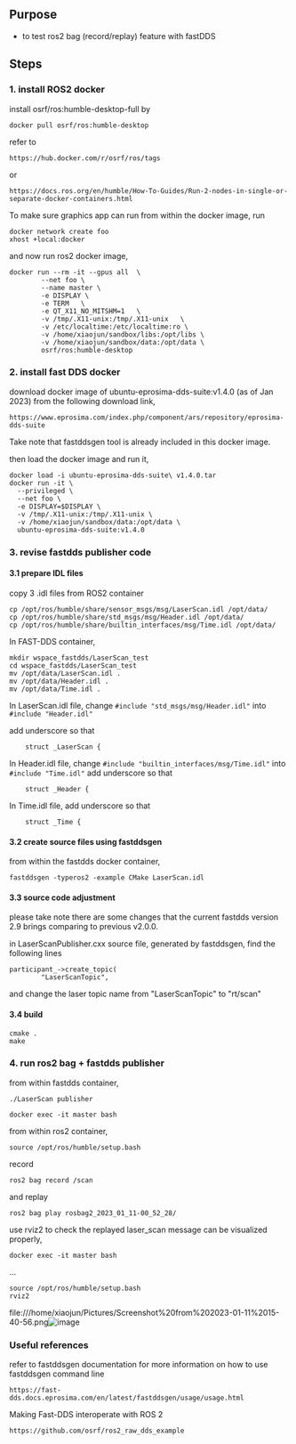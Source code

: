 ## Purpose
- to test ros2 bag (record/replay) feature with fastDDS 

## Steps
### 1. install ROS2 docker
install osrf/ros:humble-desktop-full by
```
docker pull osrf/ros:humble-desktop 
```

refer to 
```
https://hub.docker.com/r/osrf/ros/tags 
```
or
```
https://docs.ros.org/en/humble/How-To-Guides/Run-2-nodes-in-single-or-separate-docker-containers.html
```

To make sure graphics app can run from within the docker image, run
```
docker network create foo
xhost +local:docker
```

and now run ros2 docker image,
```
docker run --rm -it --gpus all  \
        --net foo \
        --name master \
        -e DISPLAY \
        -e TERM   \
        -e QT_X11_NO_MITSHM=1   \
        -v /tmp/.X11-unix:/tmp/.X11-unix   \
        -v /etc/localtime:/etc/localtime:ro \
        -v /home/xiaojun/sandbox/libs:/opt/libs \
        -v /home/xiaojun/sandbox/data:/opt/data \
        osrf/ros:humble-desktop
```

### 2. install fast DDS docker
download docker image of ubuntu-eprosima-dds-suite:v1.4.0 (as of Jan 2023) from the following download link,
```
https://www.eprosima.com/index.php/component/ars/repository/eprosima-dds-suite
```
Take note that fastddsgen tool is already included in this docker image. 


then load the docker image and run it,
```
docker load -i ubuntu-eprosima-dds-suite\ v1.4.0.tar
docker run -it \
  --privileged \
  --net foo \
  -e DISPLAY=$DISPLAY \
  -v /tmp/.X11-unix:/tmp/.X11-unix \
  -v /home/xiaojun/sandbox/data:/opt/data \
  ubuntu-eprosima-dds-suite:v1.4.0
```

### 3. revise fastdds publisher code

#### 3.1 prepare IDL files
copy 3 .idl files from ROS2 container 
```
cp /opt/ros/humble/share/sensor_msgs/msg/LaserScan.idl /opt/data/
cp /opt/ros/humble/share/std_msgs/msg/Header.idl /opt/data/
cp /opt/ros/humble/share/builtin_interfaces/msg/Time.idl /opt/data/
```

In FAST-DDS container,
```
mkdir wspace_fastdds/LaserScan_test
cd wspace_fastdds/LaserScan_test
mv /opt/data/LaserScan.idl .
mv /opt/data/Header.idl .
mv /opt/data/Time.idl .
```
In LaserScan.idl file, change 
```#include "std_msgs/msg/Header.idl"```
into 
```#include "Header.idl"```

add underscore so that 
```
    struct _LaserScan {
```

In Header.idl file, change 
```#include "builtin_interfaces/msg/Time.idl"```
into 
```#include "Time.idl"```
add underscore so that 
```
    struct _Header {
```

In Time.idl file, add underscore so that 
```
    struct _Time {
```

#### 3.2 create source files using fastddsgen

from within the fastdds docker container,
```
fastddsgen -typeros2 -example CMake LaserScan.idl
```

#### 3.3 source code adjustment
please take note there are some changes that the current fastdds version 2.9 brings comparing to previous v2.0.0.

in LaserScanPublisher.cxx source file, generated by fastddsgen, find the following lines
```
participant_->create_topic(
        "LaserScanTopic",
```
and change the laser topic name from "LaserScanTopic" to "rt/scan"

#### 3.4 build
```
cmake .
make
```

### 4. run ros2 bag + fastdds publisher
from within fastdds container,
```
./LaserScan publisher
```


```
docker exec -it master bash
```
from within ros2 container, 
```
source /opt/ros/humble/setup.bash
```
record
```
ros2 bag record /scan
```
and replay
```
ros2 bag play rosbag2_2023_01_11-00_52_28/
```

use rviz2 to check the replayed laser_scan message can be visualized properly,
```
docker exec -it master bash
```
...
```
source /opt/ros/humble/setup.bash
rviz2 
```

file:///home/xiaojun/Pictures/Screenshot%20from%202023-01-11%2015-40-56.png![image](https://user-images.githubusercontent.com/2787410/211746516-d29e3bff-0985-40e8-9899-95175fb399e9.png)


### Useful references
refer to fastddsgen documentation for more information on how to use fastddsgen command line
```
https://fast-dds.docs.eprosima.com/en/latest/fastddsgen/usage/usage.html
```

Making Fast-DDS interoperate with ROS 2
```
https://github.com/osrf/ros2_raw_dds_example
```
